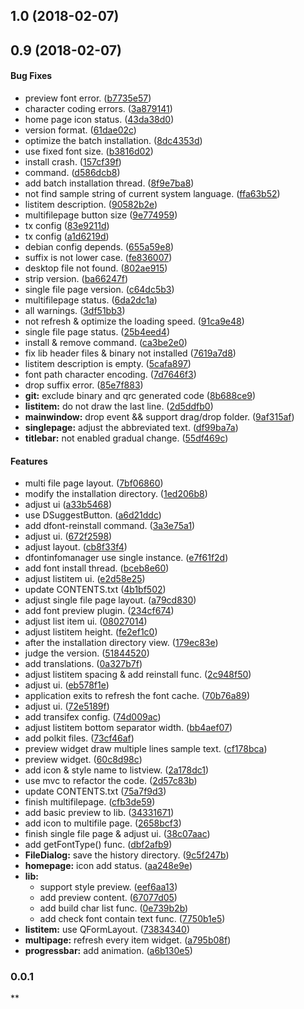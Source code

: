 <a name=""></a>
##  1.0 (2018-02-07)

<a name=""></a>
##  0.9 (2018-02-07)


#### Bug Fixes

*   preview font error. ([b7735e57](https://github.com/linuxdeepin/deepin-font-installer/commit/b7735e579cacde71b707834c06d8cb35a363ceb5))
*   character coding errors. ([3a879141](https://github.com/linuxdeepin/deepin-font-installer/commit/3a879141d38d74a4d494e81a477d27d8439d75df))
*   home page icon status. ([43da38d0](https://github.com/linuxdeepin/deepin-font-installer/commit/43da38d0ed43ffdc6f0aca4508c454f6798ef1a9))
*   version format. ([61dae02c](https://github.com/linuxdeepin/deepin-font-installer/commit/61dae02c61f20b219ee7048ec2a2c5fa54770ab9))
*   optimize the batch installation. ([8dc4353d](https://github.com/linuxdeepin/deepin-font-installer/commit/8dc4353dba2122eb2d14c1bae18f0044385c0301))
*   use fixed font size. ([b3816d02](https://github.com/linuxdeepin/deepin-font-installer/commit/b3816d021cfb8c29fb833f6a7ac37399a104cc42))
*   install crash. ([157cf39f](https://github.com/linuxdeepin/deepin-font-installer/commit/157cf39ffccb4662c39f30957b48d6a8e05e4d02))
*   command. ([d586dcb8](https://github.com/linuxdeepin/deepin-font-installer/commit/d586dcb82a7892915021146493aa1cfab2549562))
*   add batch installation thread. ([8f9e7ba8](https://github.com/linuxdeepin/deepin-font-installer/commit/8f9e7ba8882e5d8209058a07ea0e4c88cf47ac36))
*   not find sample string of current system language. ([ffa63b52](https://github.com/linuxdeepin/deepin-font-installer/commit/ffa63b52b4e02ad30a743ee71837679abc945253))
*   listitem description. ([90582b2e](https://github.com/linuxdeepin/deepin-font-installer/commit/90582b2e094b211e1cf5806e4394058d7db6ba75))
*   multifilepage button size ([9e774959](https://github.com/linuxdeepin/deepin-font-installer/commit/9e77495909bbc0e7f3a521f229000de3b3444c44))
*   tx config ([83e9211d](https://github.com/linuxdeepin/deepin-font-installer/commit/83e9211db053e0b9a2d437706337c702cdcd589b))
*   tx config ([a1d6219d](https://github.com/linuxdeepin/deepin-font-installer/commit/a1d6219d65315ff0b596cf1b20a59844d48554eb))
*   debian config depends. ([655a59e8](https://github.com/linuxdeepin/deepin-font-installer/commit/655a59e8d40e729341a0383926ecd4ae194e67df))
*   suffix is not lower case. ([fe836007](https://github.com/linuxdeepin/deepin-font-installer/commit/fe836007de505c27321ebe5f74810237ae1d50c3))
*   desktop file not found. ([802ae915](https://github.com/linuxdeepin/deepin-font-installer/commit/802ae915bae2ab5f2d1db2dda026355ccf80d401))
*   strip version. ([ba66247f](https://github.com/linuxdeepin/deepin-font-installer/commit/ba66247ffac9585b57cd19ddd74d0ff08d5bbf13))
*   single file page version. ([c64dc5b3](https://github.com/linuxdeepin/deepin-font-installer/commit/c64dc5b32777e663190588e5fe76a341efbb5ce1))
*   multifilepage status. ([6da2dc1a](https://github.com/linuxdeepin/deepin-font-installer/commit/6da2dc1ad7ff5568c949c35e59a7b5be51004157))
*   all warnings. ([3df51bb3](https://github.com/linuxdeepin/deepin-font-installer/commit/3df51bb35ee165a016083964d7af5d4a99224984))
*   not refresh & optimize the loading speed. ([91ca9e48](https://github.com/linuxdeepin/deepin-font-installer/commit/91ca9e4832c8a66d000f84b235602ac3b3394108))
*   single file page status. ([25b4eed4](https://github.com/linuxdeepin/deepin-font-installer/commit/25b4eed42bd6f8a3ebcc17fe527dc7166ec54b31))
*   install & remove command. ([ca3be2e0](https://github.com/linuxdeepin/deepin-font-installer/commit/ca3be2e0b8ec02486129ef6dc8da65ba41a2703b))
*   fix lib header files & binary not installed ([7619a7d8](https://github.com/linuxdeepin/deepin-font-installer/commit/7619a7d8899532c72046ef425b7a173f27b164b2))
*   listitem description is empty. ([5cafa897](https://github.com/linuxdeepin/deepin-font-installer/commit/5cafa897cac523899b2cad18ae0f175fce5eecb5))
*   font path character encoding. ([7d7646f3](https://github.com/linuxdeepin/deepin-font-installer/commit/7d7646f33e19514b4da236109a3f880462ad785c))
*   drop suffix error. ([85e7f883](https://github.com/linuxdeepin/deepin-font-installer/commit/85e7f883ba039e4a64a497343bff6c88594e2e36))
* **git:**  exclude binary and qrc generated code ([8b688ce9](https://github.com/linuxdeepin/deepin-font-installer/commit/8b688ce9fe234f928043d33739ca21c5d8f8902b))
* **listitem:**  do not draw the last line. ([2d5ddfb0](https://github.com/linuxdeepin/deepin-font-installer/commit/2d5ddfb04077c3d556a76e902ab72dde3ab7f0b9))
* **mainwindow:**  drop event && support drag/drop folder. ([9af315af](https://github.com/linuxdeepin/deepin-font-installer/commit/9af315afe315372c864c11f49a039a412d400f5f))
* **singlepage:**  adjust the abbreviated text. ([df99ba7a](https://github.com/linuxdeepin/deepin-font-installer/commit/df99ba7ab0397ea9235bcb075154ff8e93e1bbe0))
* **titlebar:**  not enabled gradual change. ([55df469c](https://github.com/linuxdeepin/deepin-font-installer/commit/55df469cacb865b7a73e686e3d8d7d459eaad49b))

#### Features

*   multi file page layout. ([7bf06860](https://github.com/linuxdeepin/deepin-font-installer/commit/7bf068601a3bb5979b5626df250af858ec1126c7))
*   modify the installation directory. ([1ed206b8](https://github.com/linuxdeepin/deepin-font-installer/commit/1ed206b8cda37b42cc81ab48745e8adf99fdb084))
*   adjust ui ([a33b5468](https://github.com/linuxdeepin/deepin-font-installer/commit/a33b54687eefabe0dff12cb28051f8493710f48c))
*   use DSuggestButton. ([a6d21ddc](https://github.com/linuxdeepin/deepin-font-installer/commit/a6d21ddccd47a43756a4c31f39f734b5bdc51f1b))
*   add dfont-reinstall command. ([3a3e75a1](https://github.com/linuxdeepin/deepin-font-installer/commit/3a3e75a18c8810454d7bc162155f4778480480a7))
*   adjust ui. ([672f2598](https://github.com/linuxdeepin/deepin-font-installer/commit/672f2598ca2bb25299685999c61832d538cbcddd))
*   adjust layout. ([cb8f33f4](https://github.com/linuxdeepin/deepin-font-installer/commit/cb8f33f4f41ed1b2bc4ab4dfc5b0de187a66b81a))
*   dfontinfomanager use single instance. ([e7f61f2d](https://github.com/linuxdeepin/deepin-font-installer/commit/e7f61f2da3afa4b8e762e04d2c1a06849008793a))
*   add font install thread. ([bceb8e60](https://github.com/linuxdeepin/deepin-font-installer/commit/bceb8e606b1d514f17f30c073a4a4a0d6f3a45bc))
*   adjust listitem ui. ([e2d58e25](https://github.com/linuxdeepin/deepin-font-installer/commit/e2d58e25cfe614ac7f59244066c8994a6acb6cc3))
*   update CONTENTS.txt ([4b1bf502](https://github.com/linuxdeepin/deepin-font-installer/commit/4b1bf502184e4d941a2a80a95f39ba3ffdeed42b))
*   adjust single file page layout. ([a79cd830](https://github.com/linuxdeepin/deepin-font-installer/commit/a79cd830e3b6158a0f44997ef327cae526bced3d))
*   add font preview plugin. ([234cf674](https://github.com/linuxdeepin/deepin-font-installer/commit/234cf674a512b09f1685c95563232b15df6308c9))
*   adjust list item ui. ([08027014](https://github.com/linuxdeepin/deepin-font-installer/commit/08027014d28068434156cdcd6a86107ff2df79fe))
*   adjust listitem height. ([fe2ef1c0](https://github.com/linuxdeepin/deepin-font-installer/commit/fe2ef1c08ef0fb8d2bf034e5f92e84ab573d6350))
*   after the installation directory view. ([179ec83e](https://github.com/linuxdeepin/deepin-font-installer/commit/179ec83eceb87fa603904e0d2133e6db4c237528))
*   judge the version. ([51844520](https://github.com/linuxdeepin/deepin-font-installer/commit/51844520084bb47574e64e8d4219604171c70e5c))
*   add translations. ([0a327b7f](https://github.com/linuxdeepin/deepin-font-installer/commit/0a327b7f2b437c87278305f1305a36eae6431136))
*   adjust listitem spacing & add reinstall func. ([2c948f50](https://github.com/linuxdeepin/deepin-font-installer/commit/2c948f506b4b32190cd3b89201e1b5e00b61ae1d))
*   adjust ui. ([eb578f1e](https://github.com/linuxdeepin/deepin-font-installer/commit/eb578f1ed3eca7d98fd2a4a97384419862183c13))
*   application exits to refresh the font cache. ([70b76a89](https://github.com/linuxdeepin/deepin-font-installer/commit/70b76a894bbe68cf21f359a76adef24fcab6dd85))
*   adjust ui. ([72e5189f](https://github.com/linuxdeepin/deepin-font-installer/commit/72e5189f142fc566ed2d4989987011e6c5108e99))
*   add transifex config. ([74d009ac](https://github.com/linuxdeepin/deepin-font-installer/commit/74d009ac9323b27ec344455291f88450582c55bd))
*   adjust listitem bottom separator width. ([bb4aef07](https://github.com/linuxdeepin/deepin-font-installer/commit/bb4aef079e1c2d1e9415cb6eb75ca70b92a4d1c9))
*   add polkit files. ([73cf46af](https://github.com/linuxdeepin/deepin-font-installer/commit/73cf46af028d88fc958c6cffe890f25e5b3f5710))
*   preview widget draw multiple lines sample text. ([cf178bca](https://github.com/linuxdeepin/deepin-font-installer/commit/cf178bca00a73eecf33bb3c10e299cc93a3f85e6))
*   preview widget. ([60c8d98c](https://github.com/linuxdeepin/deepin-font-installer/commit/60c8d98c22c104dee3e43e6716a931af8132e164))
*   add icon & style name to listview. ([2a178dc1](https://github.com/linuxdeepin/deepin-font-installer/commit/2a178dc1df6c179f7b983854e98b95f170b527f6))
*   use mvc to refactor the code. ([2d57c83b](https://github.com/linuxdeepin/deepin-font-installer/commit/2d57c83bb54d63f6ed576faf5cf0b001d9b9d27c))
*   update CONTENTS.txt ([75a7f9d3](https://github.com/linuxdeepin/deepin-font-installer/commit/75a7f9d338dee4bf86c45593fda8e8eb916bad30))
*   finish multifilepage. ([cfb3de59](https://github.com/linuxdeepin/deepin-font-installer/commit/cfb3de5924d41cbfa992dd970141c50986c07729))
*   add basic preview to lib. ([34331671](https://github.com/linuxdeepin/deepin-font-installer/commit/343316719eb42b12e058ac319dc26e5122a747f6))
*   add icon to multifile page. ([2658bcf3](https://github.com/linuxdeepin/deepin-font-installer/commit/2658bcf3b645ffdf0d6375b8d88038dea307cbd1))
*   finish single file page & adjust ui. ([38c07aac](https://github.com/linuxdeepin/deepin-font-installer/commit/38c07aac1c0adedb65f0bbf2f1603cbb28d63e59))
*   add getFontType() func. ([dbf2afb9](https://github.com/linuxdeepin/deepin-font-installer/commit/dbf2afb930e140c123b04013f6dc3b9298cedf58))
* **FileDialog:**  save the history directory. ([9c5f247b](https://github.com/linuxdeepin/deepin-font-installer/commit/9c5f247b37d422bc1d5c49b9fa4573c3052b00dd))
* **homepage:**  icon add status. ([aa248e9e](https://github.com/linuxdeepin/deepin-font-installer/commit/aa248e9e3f14069a9edc0b6a9c5cf4ea124edcd0))
* **lib:**
  *  support style preview. ([eef6aa13](https://github.com/linuxdeepin/deepin-font-installer/commit/eef6aa13de4fd4368cad75d961278841e1f8836b))
  *  add preview content. ([67077d05](https://github.com/linuxdeepin/deepin-font-installer/commit/67077d059f8056e6c42fc345a38f45b27d7dc37d))
  *  add build char list func. ([0e739b2b](https://github.com/linuxdeepin/deepin-font-installer/commit/0e739b2b4c261d4ffb1134c1b49f9088ce8b8672))
  *  add check font contain text func. ([7750b1e5](https://github.com/linuxdeepin/deepin-font-installer/commit/7750b1e547be6d4dca56fc95ba8636702ce6071f))
* **listitem:**  use QFormLayout. ([73834340](https://github.com/linuxdeepin/deepin-font-installer/commit/73834340c9688aba476026cd6ef83364d76c417a))
* **multipage:**  refresh every item widget. ([a795b08f](https://github.com/linuxdeepin/deepin-font-installer/commit/a795b08fa7b58f154404531bd6865df22fcfdee5))
* **progressbar:**  add animation. ([a6b130e5](https://github.com/linuxdeepin/deepin-font-installer/commit/a6b130e5e6cbca5ac7fe49f1dfd1a14c88d0313a))



### 0.0.1

**
